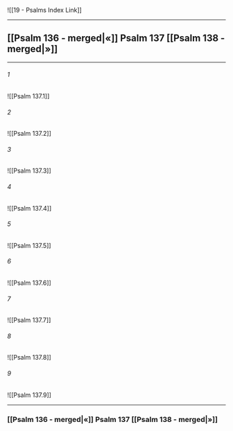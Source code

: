 ![[19 - Psalms Index Link]]

---
##  [[Psalm 136 - merged|«]] Psalm 137 [[Psalm 138 - merged|»]]

---

###### 1
![[Psalm 137.1]] 

###### 2
![[Psalm 137.2]] 

###### 3
![[Psalm 137.3]] 

###### 4
![[Psalm 137.4]]

###### 5 
![[Psalm 137.5]] 

###### 6
![[Psalm 137.6]] 

###### 7
![[Psalm 137.7]] 

###### 8
![[Psalm 137.8]] 

###### 9
![[Psalm 137.9]] 


---
###  [[Psalm 136 - merged|«]] Psalm 137 [[Psalm 138 - merged|»]]